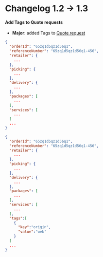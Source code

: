 # Changelog 1.2 -> 1.3

#### Add Tags to Quote requests

- **Major**: added Tags to  [Quote request](https://woop.stoplight.io/docs/carrier/11ee9587364b9-quote-request) 


<!--
type: tab
title: 1.2
-->

```json
{
  "orderId": "65zq1d5qz1d56q1",
  "referenceNumber": "65zq1d5qz1d56q1-456",
  "retailer": {
    ...
  },
  "picking": {
    ...
  },
  "delivery": {
    ...
  },
  "packages": [
    ...
  ],
  "services": [
    ...
  ]
  ...
}

```
<!--
type: tab
title: 1.3
-->

```json
{
  "orderId": "65zq1d5qz1d56q1",
  "referenceNumber": "65zq1d5qz1d56q1-456",
  "retailer": {
    ...
  },
  "picking": {
    ...
  },
  "delivery": {
    ...
  },
  "packages": [
    ...
  ],
  "services": [
    ...
  ],
  "tags":[
    {
      "key":"origin",
      "value":"web"
    }
  ]
  ...
}

```
<!-- type: tab-end -->